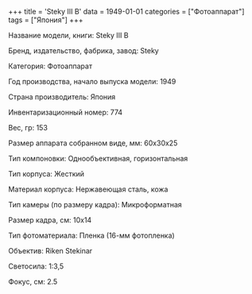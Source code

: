 +++
title = 'Steky III B'
data = 1949-01-01
categories = ["Фотоаппарат"]
tags = ["Япония"]
+++

Название модели, книги: Steky III B

Бренд, издательство, фабрика, завод: Steky

Категория: Фотоаппарат

Год производства, начало выпуска модели: 1949

Страна производитель: Япония

Инвентаризационный номер: 774

Вес, гр: 153

Размер аппарата  собранном виде, мм: 60х30х25

Тип компоновки: Однообъективная, горизонтальная

Тип корпуса: Жесткий

Материал корпуса: Нержавеющая сталь, кожа

Тип камеры (по размеру кадра): Микроформатная

Размер кадра, см: 10х14

Тип фотоматериала: Пленка (16-мм фотопленка)

Объектив: Riken Stekinar

Светосила: 1:3,5

Фокус, см: 2.5

